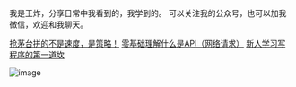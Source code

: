 
我是王炸，分享日常中我看到的，我学到的。
可以关注我的公众号，也可以加我微信，欢迎和我聊天。


[抢茅台拼的不是速度，是策略！](http://mp.weixin.qq.com/s?__biz=MzA3MDg4MDIyNQ==&mid=2449904836&idx=1&sn=865f1c6b77ea7e3586712086880723b3&chksm=88c42a4abfb3a35cafc7b7393b61cdbeab9455503e7b42fd5a4f4992a09f5bedef33f0368775#rd)
[零基础理解什么是API（网络请求）](http://mp.weixin.qq.com/s?__biz=MzA3MDg4MDIyNQ==&mid=2449904802&idx=1&sn=5e34849369206f9aed327ffe3bc1b1a0&chksm=88c42a2cbfb3a33a10ac524c909df69ab32aad2f995305bbff9d107868eff50483596e23be2c#rd)
[新人学习写程序的第一道坎](http://mp.weixin.qq.com/s?__biz=MzA3MDg4MDIyNQ==&mid=2449904797&idx=1&sn=910b88474a98f29df9a9b59a2b8ddc03&chksm=88c42a13bfb3a3050ff0f2cabca046ba30f3ccf041fd4af5a04c7bff402395559471d4424830#rd)


![image](https://github.com/yetaimei/be_coder/blob/master/img/二合一二维码.png)